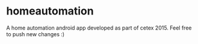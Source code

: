 # homeautomation
A home automation android app developed as part of cetex 2015.
Feel free to push new changes  :)
